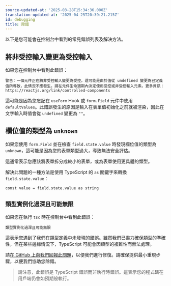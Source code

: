 ```yaml
---
source-updated-at: '2025-03-28T15:34:36.000Z'
translation-updated-at: '2025-04-25T20:39:21.215Z'
id: debugging
title: 除錯
---
```

以下是您可能會在控制台中看到的常見錯誤列表及解決方法。

## 將非受控輸入變更為受控輸入

如果您在控制台中看到此錯誤：

```
警告：一個元件正在將非受控輸入變更為受控。這可能是由於值從 undefined 變更為已定義值所導致，此情況不應發生。請在元件生命週期內決定使用受控或非受控輸入元素。更多資訊：https://reactjs.org/link/controlled-components
```

這可能是因為您忘記在 `useForm` Hook 或 `form.Field` 元件中使用 `defaultValues`。此錯誤發生的原因是輸入在表單值初始化之前就被渲染，因此在文字輸入時值會從 `undefined` 變更為 `""`。

## 欄位值的類型為 `unknown`

如果您使用 `form.Field` 並在檢查 `field.state.value` 時發現欄位值的類型為 `unknown`，這可能是因為您的表單類型過大，導致無法安全評估。

這通常表示您應該將表單拆分成較小的表單，或為表單使用更具體的類型。

解決此問題的一種方法是使用 TypeScript 的 `as` 關鍵字來轉換 `field.state.value`：

```tsx
const value = field.state.value as string
```

## `類型實例化過深且可能無限`

如果您在執行 `tsc` 時在控制台中看到此錯誤：

```
類型實例化過深且可能無限
```

這表示您遇到了我們在類型定義中未發現的錯誤。雖然我們已盡力確保類型的準確性，但在某些邊緣情況下，TypeScript 可能會因類型的複雜性而無法處理。

請[在 GitHub 上向我們回報此問題](https://github.com/TanStack/form/issues)，以便我們進行修復。請確保提供最小重現步驟，以便我們協助您除錯。

> 請注意，此錯誤是 TypeScript 錯誤而非執行時錯誤。這表示您的程式碼在用戶端仍會如預期般執行。
